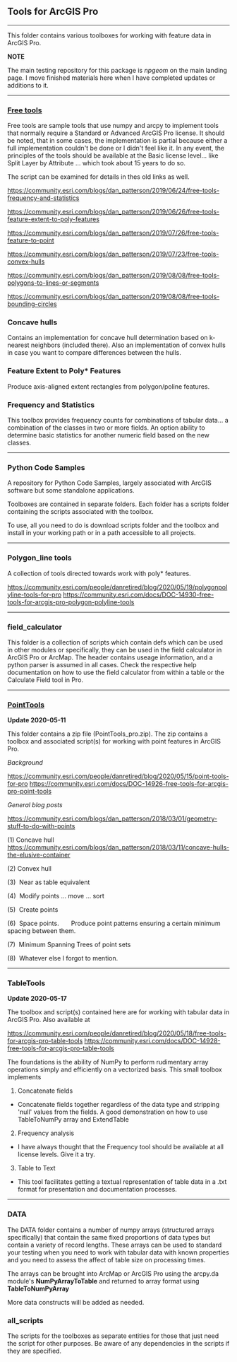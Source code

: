 
## Tools for ArcGIS Pro

----

This folder contains various toolboxes for working with feature data in ArcGIS Pro.

**NOTE**

The main testing repository for this package is *npgeom* on the main landing page.  I move finished materials here when I have completed updates or additions to it.

----

### [**Free tools**](/Free_Tools/README.md)

Free tools are sample tools that use numpy and arcpy to implement tools that normally require a Standard or Advanced ArcGIS Pro license.
It should be noted, that in some cases, the implementation is partial because either a full implementation couldn't be done or I didn't feel like it.  In any event, the principles of the tools should be available at the Basic license level... like Split Layer by Attribute ... which took about 15 years to do so.  



The script can be examined for details in thes old links as well.

https://community.esri.com/blogs/dan_patterson/2019/06/24/free-tools-frequency-and-statistics

https://community.esri.com/blogs/dan_patterson/2019/06/26/free-tools-feature-extent-to-poly-features

https://community.esri.com/blogs/dan_patterson/2019/07/26/free-tools-feature-to-point

https://community.esri.com/blogs/dan_patterson/2019/07/23/free-tools-convex-hulls

https://community.esri.com/blogs/dan_patterson/2019/08/08/free-tools-polygons-to-lines-or-segments

https://community.esri.com/blogs/dan_patterson/2019/08/08/free-tools-bounding-circles


### **Concave hulls**

Contains an implementation for concave hull determination based on k-nearest neighbors (included there).  Also an implementation of convex hulls in case you want to compare differences between the hulls.

### Feature Extent to Poly\* Features

Produce axis-aligned extent rectangles from polygon/poline features.

### **Frequency and Statistics**

This toolbox provides frequency counts for combinations of tabular data... a combination of the classes in two or more fields.
An option ability to determine basic statistics for another numeric field based on the new classes.

-------------------------
### **Python Code Samples**

A repository for Python Code Samples, largely associated with ArcGIS software but some standalone applications.

Toolboxes are contained in separate folders.  Each folder has a scripts folder containing the scripts associated with the toolbox.

To use, all you need to do is download scripts folder and the toolbox and install in your working path or in a path accessible to all projects.

-------------------------
### **Polygon_line tools**

A collection of tools directed towards work with poly* features.

https://community.esri.com/people/danretired/blog/2020/05/19/polygonpolyline-tools-for-pro
https://community.esri.com/docs/DOC-14930-free-tools-for-arcgis-pro-polygon-polyline-tools

-------------------------
### **field_calculator**

This folder is a collection of scripts which contain defs which can be used in other modules or specifically, they can be used in the field calculator in ArcGIS Pro or ArcMap.  The header contains useage information, and a python parser is assumed in all cases.  Check the respective help documentation on how to use the field calculator from within a table or the Calculate Field tool in Pro.

-------------------------
### **[PointTools](PointTools/README.md)**

**Update 2020-05-11**

This folder contains a zip file (PointTools_pro.zip).  The zip contains a toolbox and associated script(s) for working with point features in ArcGIS Pro.

*Background*

https://community.esri.com/people/danretired/blog/2020/05/15/point-tools-for-pro
https://community.esri.com/docs/DOC-14926-free-tools-for-arcgis-pro-point-tools

*General blog posts*

https://community.esri.com/blogs/dan_patterson/2018/03/01/geometry-stuff-to-do-with-points


(1)  Concave hull  https://community.esri.com/blogs/dan_patterson/2018/03/11/concave-hulls-the-elusive-container

(2)  Convex hull

(3)  Near as table equivalent

(4)  Modify points ... move ... sort

(5)  Create points

(6)  Space points.
      Produce point patterns ensuring a certain minimum spacing between them.

(7)  Minimum Spanning Trees of point sets

(8)  Whatever else I forgot to mention.

-------------------------
### **TableTools**

**Update 2020-05-17**

The toolbox and script(s) contained here are for working with tabular data in ArcGIS Pro.  Also available at

https://community.esri.com/people/danretired/blog/2020/05/18/free-tools-for-arcgis-pro-table-tools
https://community.esri.com/docs/DOC-14928-free-tools-for-arcgis-pro-table-tools

The foundations is the ability of NumPy to perform rudimentary array operations simply and efficiently on a vectorized basis. This small toolbox implements

1.  Concatenate fields

*  Concatenate fields together regardless of the data type and stripping 'null' values from the fields.  A good demonstration on how to use TableToNumPy array and ExtendTable 

2. Frequency analysis

* I have always thought that the Frequency tool should be available at all license levels.  Give it a try.

3. Table to Text

* This tool facilitates getting a textual representation of table data in a .txt format for presentation and documentation processes.


-------------------------
### **DATA**

The DATA folder contains a number of numpy arrays (structured arrays specifically) that contain the same fixed proportions of data types but contain a variety of record lengths.  These arrays can be used to standard your testing when you need to work with tabular data with known properties and you need to assess the affect of table size on processing times. 

The arrays can be brought into ArcMap or ArcGIS Pro using the arcpy.da module's **NumPyArrayToTable** and returned to array format using **TableToNumPyArray**

More data constructs will be added as needed.


### **all_scripts**

The scripts for the toolboxes as separate entities for those that just need the script for other purposes.  Be aware of any dependencies in the scripts if they are specified.

